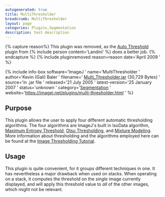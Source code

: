 ```yaml
---
autogenerated: true
title: MultiThresholder
breadcrumb: MultiThresholder
layout: page
categories: Plugins,Segmentation
description: test description
---
```



{% capture reason%}
This plugin was removed, as the [Auto Threshold](Auto_Threshold ) plugin from {% include person content='Landini' %} does a better job.
{% endcapture %}
{% include pluginremoved reason=reason date='April 2009 ' %}

{% include info-box software='ImageJ ' name='MultiThresholder ' author='Kevin (Gali) Baler ' filename=' [Multi\_Thresholder.jar](https://imagej.net/plugins/download/jars/Multi_Thresholder.jar) (30,729 Bytes) ' source='in .jar file ' released='21 July 2005 ' latest-version='25 January 2007 ' status='unknown ' category='[Segmentation](Category_Segmentation ) ' website='https://imagej.net/plugins/multi-thresholder.html ' %}

Purpose
-------

This plugin allows the user to apply four different automatic thresholding algorithms. The four algorithms are ImageJ's built in IsoData algorithm, [Maximum Entropy Threshold](Maximum_Entropy_Threshold ), [Otsu Thresholding](Otsu_Thresholding ), and [Mixture Modeling](Mixture_Modeling_Thresholding ). More information about thresholding and the algorithms employed here can be found at the [Image Thresholding Tutorial](http://www.ph.tn.tudelft.nl/Courses/FIP/noframes/fip-Segmenta.html).

Usage
-----

This plugin is quite convenient, for it groups different techniques in one. It has nevertheless a major drawback when used on stacks. When operating on a stack, it computes the threshold on the *single* image currently displayed, and will apply this threshold value to *all* of the other images, which might not be relevant.

 
